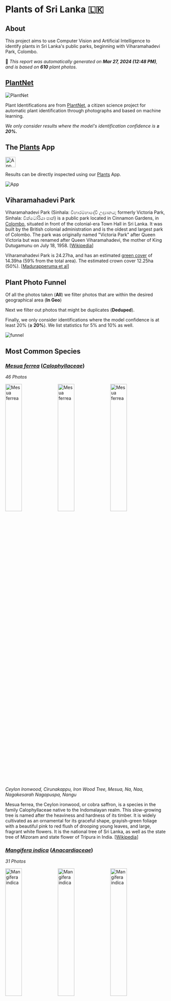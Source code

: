 # Plants of Sri Lanka :sri_lanka:

## About

This project aims to use Computer Vision and Artificial Intelligence to identify plants in Sri Lanka's public parks, beginning with Viharamahadevi Park, Colombo.

🤖 *This report was automatically generated on  **Mar 27, 2024 (12:48 PM)**, and is based on **610** plant photos.*

## [PlantNet](https://plantnet.org)

![PlantNet](https://plantnet.org/wp-content/uploads/2020/12/plantnet_header.png)

Plant Identifications are from  [PlantNet](https://plantnet.org), a citizen science project for automatic plant identification through photographs and based on machine learning.

*We only consider results where the model's identification confidence is **≥ 20%.***

## The [Plants](https://nuuuwan.github.io/plants) App

<img src="images/logo192.png" alt="App"  width="32px" height="32px" />

Results can be directly inspected using our [Plants](https://nuuuwan.github.io/plants) App.

![App](images/app.png)

## Viharamahadevi Park

Viharamahadevi Park (Sinhala: විහාරමහාදේවී උද්‍යානය; formerly Victoria Park, Sinhala: වික්ටෝරියා පාක්) is a public park located in Cinnamon Gardens, in [Colombo](https://en.wikipedia.org/wiki/Colombo), situated in front of the colonial-era Town Hall in Sri Lanka. It was built by the British colonial administration and is the oldest and largest park of Colombo. The park was originally named "Victoria Park" after Queen Victoria but was renamed after Queen Viharamahadevi, the mother of King Dutugamunu on July 18, 1958. [[Wikipedia](https://en.wikipedia.org/wiki/Viharamahadevi_Park)]

Viharamahadevi Park is 24.27ha, and has an estimated [green cover](https://en.wikipedia.org/wiki/Vegetation) of 14.39ha (59% from the total area). The estimated crown cover 12.25ha (50%). [[Madurapperuma et al](https://www.researchgate.net/publication/282250239_CrownTree_cover_of_Viharamahadevi_Park_Colombo)]

## Plant Photo Funnel

Of all the photos taken (**All**)
 we filter photos that are
 within the desired geographical area (**In Geo**)

Next we filter out photos that might be 
duplicates (**Deduped**).

Finally, we only consider identifications
 where the model confidence is at least 
20% (**≥ 20%**). 
We list statistics for 5% and 10% as well.

![funnel](images/funnel.png)

## Most Common Species

### [*Mesua ferrea*](https://en.wikipedia.org/wiki/Mesua_ferrea) ([*Calophyllaceae*](https://en.wikipedia.org/wiki/Calophyllaceae))

*46 Photos*

<img src="data/images/Photo-2024-03-10-06-43-34.jpg" alt="Mesua ferrea"  width="32%" height="32%" /> <img src="data/images/Photo-2024-03-17-08-14-49.jpg" alt="Mesua ferrea"  width="32%" height="32%" /> <img src="data/images/Photo-2024-03-19-07-15-20.jpg" alt="Mesua ferrea"  width="32%" height="32%" />

*Ceylon Ironwood, Cirunakappu, Iron Wood Tree, Mesua, Na, Naa, Nagakesarah Nagapuspa, Nangu*

Mesua ferrea, the Ceylon ironwood,  or cobra saffron, is a species in the family Calophyllaceae native to the Indomalayan realm. This slow-growing tree is named after the heaviness and hardness of its timber. It is widely cultivated as an ornamental for its graceful shape, grayish-green foliage with a beautiful pink to red flush of drooping young leaves, and large, fragrant white flowers. It is the national tree of Sri Lanka, as well as the state tree of Mizoram and state flower of Tripura in India. [[Wikipedia](https://en.wikipedia.org/wiki/Mesua_ferrea)]

### [*Mangifera indica*](https://en.wikipedia.org/wiki/Mangifera_indica) ([*Anacardiaceae*](https://en.wikipedia.org/wiki/Anacardiaceae))

*31 Photos*

<img src="data/images/Photo-2024-03-12-07-33-47.jpg" alt="Mangifera indica"  width="32%" height="32%" /> <img src="data/images/Photo-2024-03-21-07-08-25.jpg" alt="Mangifera indica"  width="32%" height="32%" /> <img src="data/images/Photo-2024-03-27-07-38-51.jpg" alt="Mangifera indica"  width="32%" height="32%" />

*Amba, Amiram, Amra, Ma, Mamaram, Mangai, Mango, Mango Tree, Mee Amba, Sahakara, आम*

Mangifera indica, commonly known as mango, is a species of flowering plant in the family Anacardiaceae. It is a large fruit tree, capable of growing to a height of 30 metres (100 feet). There are two distinct genetic populations in modern mangoes – the "Indian type" and the "Southeast Asian type". [[Wikipedia](https://en.wikipedia.org/wiki/Mangifera_indica)]

### [*Terminalia arjuna*](https://en.wikipedia.org/wiki/Terminalia_arjuna) ([*Combretaceae*](https://en.wikipedia.org/wiki/Combretaceae))

*29 Photos*

<img src="data/images/Photo-2024-03-21-08-15-52.jpg" alt="Terminalia arjuna"  width="32%" height="32%" /> <img src="data/images/Photo-2024-03-12-07-08-58.jpg" alt="Terminalia arjuna"  width="32%" height="32%" /> <img src="data/images/Photo-2024-03-13-07-10-22.jpg" alt="Terminalia arjuna"  width="32%" height="32%" />

*Arjun, Kakubha, Kumbuk, Maruthu, Marutu, White murdh*

Terminalia arjuna is a tree of the genus Terminalia. It is commonly known as arjuna or arjun tree in English. [[Wikipedia](https://en.wikipedia.org/wiki/Terminalia_arjuna)]

### [*Artocarpus heterophyllus*](https://en.wikipedia.org/wiki/Artocarpus_heterophyllus) ([*Moraceae*](https://en.wikipedia.org/wiki/Moraceae))

*22 Photos*

<img src="data/images/Photo-2024-03-13-07-18-43.jpg" alt="Artocarpus heterophyllus"  width="32%" height="32%" /> <img src="data/images/Photo-2024-03-13-07-01-28.jpg" alt="Artocarpus heterophyllus"  width="32%" height="32%" /> <img src="data/images/Photo-2024-03-26-07-41-48.jpg" alt="Artocarpus heterophyllus"  width="32%" height="32%" />

*Herali, Jackfruit, Kos, Pala, Palavu, Panasam, Pila, Vaela, Waraka See Artocarpus Indica, কাঠাল, పనస*

The jackfruit is the fruit of jack tree Artocarpus heterophyllus, a species of tree in the fig, mulberry, and breadfruit family (Moraceae). The jackfruit is the largest tree fruit, reaching as much as 55 kg (120 pounds) in weight, 90 cm (35 inches) in length, and 50 cm (20 inches) in diameter. A mature jackfruit tree produces some 200 fruits per year, with older trees bearing up to 500 fruits in a year. The jackfruit is a multiple fruit composed of hundreds to thousands of individual flowers, and the fleshy petals of the unripe fruit are eaten.The jackfruit tree is well-suited to tropical lowlands and is widely cultivated throughout tropical regions of the world, including India, Bangladesh, Sri Lanka, and the rainforests of the Philippines, Indonesia, Malaysia, and Australia.The ripe fruit is sweet (depending on variety) and is commonly used in desserts. Canned green jackfruit has a mild taste and meat-like texture that lends itself to being called "vegetable meat". Jackfruit is commonly used in South and Southeast Asian cuisines. Both ripe and unripe fruits are consumed. It is available internationally, canned or frozen, and in chilled meals, as are various products derived from the fruit, such as noodles and chips. [[Wikipedia](https://en.wikipedia.org/wiki/Artocarpus_heterophyllus)]

### [*Tectona grandis*](https://en.wikipedia.org/wiki/Tectona_grandis) ([*Lamiaceae*](https://en.wikipedia.org/wiki/Lamiaceae))

*20 Photos*

<img src="data/images/Photo-2024-03-22-08-06-36.jpg" alt="Tectona grandis"  width="32%" height="32%" /> <img src="data/images/Photo-2024-03-19-07-19-29.jpg" alt="Tectona grandis"  width="32%" height="32%" /> <img src="data/images/Photo-2024-03-19-07-18-33.jpg" alt="Tectona grandis"  width="32%" height="32%" />

*Bankok teak, Bardaru, Bhumisah, Dwardaru, Indian-oak, Kharchchada, Kolaphala, Saaka, Sabarasaara, Teak, The Kka Signify Long Sound, Thekku*

Teak (Tectona grandis) is a tropical hardwood tree species in the family Lamiaceae. It is a large, deciduous tree that occurs in mixed hardwood forests. Tectona grandis has small, fragrant white flowers arranged in dense clusters (panicles) at the end of the branches. These flowers contain both types of reproductive organs (perfect flowers). The large, papery leaves of teak trees are often hairy on the lower surface. Teak wood has a leather-like smell when it is freshly milled and is particularly valued for its durability and water resistance. The wood is used for boat building, exterior construction, veneer, furniture, carving, turnings, and various small projects.Tectona grandis is native to south and southeast Asia, mainly Bangladesh, India, Indonesia, Malaysia, Myanmar, Thailand, and Sri Lanka, but is naturalised and cultivated in many countries in Africa and the Caribbean. Myanmar's teak forests account for nearly half of the world's naturally occurring teak. Molecular studies show that there are two centres of the genetic origin of teak: one in India and the other in Myanmar and Laos. [[Wikipedia](https://en.wikipedia.org/wiki/Tectona_grandis)]

### [*Terminalia catappa*](https://en.wikipedia.org/wiki/Terminalia_catappa) ([*Combretaceae*](https://en.wikipedia.org/wiki/Combretaceae))

*17 Photos*

<img src="data/images/Photo-2024-03-21-07-33-01.jpg" alt="Terminalia catappa"  width="32%" height="32%" /> <img src="data/images/Photo-2024-03-21-07-51-54.jpg" alt="Terminalia catappa"  width="32%" height="32%" /> <img src="data/images/Photo-2024-03-11-06-36-36.jpg" alt="Terminalia catappa"  width="32%" height="32%" />

*Country-almond, Indian-almond, Kottamba, Kottan, Nattu Vadam, Nattuvadumai, Tailaphala, Tropical almond*

Terminalia catappa is a large tropical tree in the leadwood tree family, Combretaceae, native to Asia, Australia, the Pacific, Madagascar and Seychelles. Common names in English include country almond, Indian almond, Malabar almond, sea almond, tropical almond, beach almond and false kamani. [[Wikipedia](https://en.wikipedia.org/wiki/Terminalia_catappa)]

### [*Pongamia pinnata*](https://en.wikipedia.org/wiki/Pongamia_pinnata) ([*Fabaceae*](https://en.wikipedia.org/wiki/Fabaceae))

*17 Photos*

<img src="data/images/Photo-2024-03-23-07-56-46.jpg" alt="Pongamia pinnata"  width="32%" height="32%" /> <img src="data/images/Photo-2024-03-23-07-54-05.jpg" alt="Pongamia pinnata"  width="32%" height="32%" /> <img src="data/images/Photo-2024-03-23-07-57-26.jpg" alt="Pongamia pinnata"  width="32%" height="32%" />

*Indian Beech, Karanda, Karanj, Kolliyam, Naktamaala, Pomka, Pongam, Punku*

Pongamia pinnata is a species of tree in the pea family, Fabaceae, native to eastern and tropical Asia, Australia, and the Pacific islands. It is the sole species in genus Pongamia. It is often known by the synonym Millettia pinnata. Its common names include Indian beech and Pongame oiltree. [[Wikipedia](https://en.wikipedia.org/wiki/Pongamia_pinnata)]

### [*Tecoma stans*](https://en.wikipedia.org/wiki/Tecoma_stans) ([*Bignoniaceae*](https://en.wikipedia.org/wiki/Bignoniaceae))

*16 Photos*

<img src="data/images/Photo-2024-03-11-06-40-37.jpg" alt="Tecoma stans"  width="32%" height="32%" /> <img src="data/images/Photo-2024-03-11-06-40-51.jpg" alt="Tecoma stans"  width="32%" height="32%" /> <img src="data/images/Photo-2024-03-11-06-39-52.jpg" alt="Tecoma stans"  width="32%" height="32%" />

*Kaelanitissa, Kelantissa, Rankaerali, Swarnaptti, Tankarali, Trumpet-flower, Yellow trumpet flower, Yellow-bells*

Tecoma stans is a species of flowering perennial shrub in the trumpet vine family, Bignoniaceae, that is native to the Americas.  Common names include yellow trumpetbush, yellow bells, yellow elder, ginger Thomas. Tecoma stans is the official flower of the United States Virgin Islands and the floral emblem of The Bahamas. [[Wikipedia](https://en.wikipedia.org/wiki/Tecoma_stans)]

### [*Tabernaemontana divaricata*](https://en.wikipedia.org/wiki/Tabernaemontana_divaricata) ([*Apocynaceae*](https://en.wikipedia.org/wiki/Apocynaceae))

*16 Photos*

<img src="data/images/Photo-2024-03-10-08-15-45.jpg" alt="Tabernaemontana divaricata"  width="32%" height="32%" /> <img src="data/images/Photo-2024-03-11-06-28-01.jpg" alt="Tabernaemontana divaricata"  width="32%" height="32%" /> <img src="data/images/Photo-2024-03-11-06-28-51.jpg" alt="Tabernaemontana divaricata"  width="32%" height="32%" />

*Adukkunandiyavattai, Butterfly-gardenia, Crape-jasmine, Nandi Battai, Nandiar Vattai, Nandivrksah, Vathu Sudda, Wathu Sudda, Watu Sudda, Watusudda, నందివర్ధనం*

Tabernaemontana divaricata, commonly called pinwheel flower, crape jasmine, East India rosebay, and Nero's crown, is an evergreen shrub or small tree native to South Asia, Southeast Asia and China. In zones where it is not hardy it is grown as a house/glasshouse plant for its attractive flowers and foliage. The stem exudes a milky latex when broken, whence comes the name milk flower [[Wikipedia](https://en.wikipedia.org/wiki/Tabernaemontana_divaricata)]

### [*Peltophorum pterocarpum*](https://en.wikipedia.org/wiki/Peltophorum_pterocarpum) ([*Fabaceae*](https://en.wikipedia.org/wiki/Fabaceae))

*15 Photos*

<img src="data/images/Photo-2024-03-22-08-05-36.jpg" alt="Peltophorum pterocarpum"  width="32%" height="32%" /> <img src="data/images/Photo-2024-03-26-08-00-43.jpg" alt="Peltophorum pterocarpum"  width="32%" height="32%" /> <img src="data/images/Photo-2024-03-26-07-59-26.jpg" alt="Peltophorum pterocarpum"  width="32%" height="32%" />

*Copperpod, Kaha Maara, Kona Maram, Maara, Nilalvakai, Yellow flame, Yellow flametree*

Peltophorum pterocarpum (commonly known as copperpod, yellow-flamboyant, yellow flametree, yellow poinciana or yellow-flame) is a species of Peltophorum, native to tropical southeastern Asia and a popular ornamental tree grown around the world. [[Wikipedia](https://en.wikipedia.org/wiki/Peltophorum_pterocarpum)]

## Statistics by Taxonomy

### Species

**165** unique Species.

| # | Species | n(Photos) | % |
| ---: | :--- | ---: | ---: |
| 1 | [*Mesua ferrea*](https://en.wikipedia.org/wiki/Mesua_ferrea) | 46 | 7.5% |
| 2 | [*Mangifera indica*](https://en.wikipedia.org/wiki/Mangifera_indica) | 31 | 5.1% |
| 3 | [*Terminalia arjuna*](https://en.wikipedia.org/wiki/Terminalia_arjuna) | 29 | 4.8% |
| 4 | [*Artocarpus heterophyllus*](https://en.wikipedia.org/wiki/Artocarpus_heterophyllus) | 22 | 3.6% |
| 5 | [*Tectona grandis*](https://en.wikipedia.org/wiki/Tectona_grandis) | 20 | 3.3% |
| 6 | [*Terminalia catappa*](https://en.wikipedia.org/wiki/Terminalia_catappa) | 17 | 2.8% |
| 7 | [*Pongamia pinnata*](https://en.wikipedia.org/wiki/Pongamia_pinnata) | 17 | 2.8% |
| 8 | [*Tecoma stans*](https://en.wikipedia.org/wiki/Tecoma_stans) | 16 | 2.6% |
| 9 | [*Tabernaemontana divaricata*](https://en.wikipedia.org/wiki/Tabernaemontana_divaricata) | 16 | 2.6% |
| 10 | [*Peltophorum pterocarpum*](https://en.wikipedia.org/wiki/Peltophorum_pterocarpum) | 15 | 2.5% |
|  | *(All Others)* | 310 | 50.8% |

### Genera

**127** unique Genera.

| # | Genera | n(Photos) | % |
| ---: | :--- | ---: | ---: |
| 1 | [*Terminalia*](https://en.wikipedia.org/wiki/Terminalia) | 47 | 7.7% |
| 2 | [*Mesua*](https://en.wikipedia.org/wiki/Mesua) | 46 | 7.5% |
| 3 | [*Mangifera*](https://en.wikipedia.org/wiki/Mangifera) | 31 | 5.1% |
| 4 | [*Ficus*](https://en.wikipedia.org/wiki/Ficus) | 30 | 4.9% |
| 5 | [*Artocarpus*](https://en.wikipedia.org/wiki/Artocarpus) | 22 | 3.6% |
| 6 | [*Tectona*](https://en.wikipedia.org/wiki/Tectona) | 20 | 3.3% |
| 7 | [*Peltophorum*](https://en.wikipedia.org/wiki/Peltophorum) | 18 | 3.0% |
| 8 | [*Cassia*](https://en.wikipedia.org/wiki/Cassia) | 17 | 2.8% |
| 9 | [*Pongamia*](https://en.wikipedia.org/wiki/Pongamia) | 17 | 2.8% |
| 10 | [*Tecoma*](https://en.wikipedia.org/wiki/Tecoma) | 16 | 2.6% |
|  | *(All Others)* | 234 | 38.4% |

### Families

**58** unique Families.

| # | Families | n(Photos) | % |
| ---: | :--- | ---: | ---: |
| 1 | [*Fabaceae*](https://en.wikipedia.org/wiki/Fabaceae) | 118 | 19.3% |
| 2 | [*Moraceae*](https://en.wikipedia.org/wiki/Moraceae) | 52 | 8.5% |
| 3 | [*Calophyllaceae*](https://en.wikipedia.org/wiki/Calophyllaceae) | 50 | 8.2% |
| 4 | [*Combretaceae*](https://en.wikipedia.org/wiki/Combretaceae) | 49 | 8.0% |
| 5 | [*Anacardiaceae*](https://en.wikipedia.org/wiki/Anacardiaceae) | 42 | 6.9% |
| 6 | [*Bignoniaceae*](https://en.wikipedia.org/wiki/Bignoniaceae) | 35 | 5.7% |
| 7 | [*Apocynaceae*](https://en.wikipedia.org/wiki/Apocynaceae) | 34 | 5.6% |
| 8 | [*Myrtaceae*](https://en.wikipedia.org/wiki/Myrtaceae) | 23 | 3.8% |
| 9 | [*Meliaceae*](https://en.wikipedia.org/wiki/Meliaceae) | 21 | 3.4% |
| 10 | [*Lamiaceae*](https://en.wikipedia.org/wiki/Lamiaceae) | 21 | 3.4% |
|  | *(All Others)* | 96 | 15.7% |

## Sample of Plant Photos difficult to Identify

Photos where the identification confidence is **< 20%**.

### Photo-2024-03-15-07-01-27

* 6.0% *Podocarpus neriifolius*
* 1.1% *Cascabela thevetia*
* 0.7% *Melaleuca viminalis*

<img src="data/images/Photo-2024-03-15-07-01-27.jpg" alt="Photo-2024-03-15-07-01-27"  width="50%" />

### Photo-2024-03-08-07-06-50

* 17.5% *Mangifera indica*
* 5.0% *Chitalpa tashkentensis*
* 4.9% *Mimusops elengi*

<img src="data/images/Photo-2024-03-08-07-06-50.jpg" alt="Photo-2024-03-08-07-06-50"  width="50%" />

### Photo-2024-03-15-07-19-33

* 13.1% *Mesua ferrea*
* 2.5% *Eucalyptus globulus*
* 2.2% *Syzygium cumini*

<img src="data/images/Photo-2024-03-15-07-19-33.jpg" alt="Photo-2024-03-15-07-19-33"  width="50%" />

### Photo-2024-03-21-07-53-53

* 2.1% *Cinnamomum camphora*
* 1.6% *Pterocarpus macrocarpus*
* 0.9% *Quercus serrata*

<img src="data/images/Photo-2024-03-21-07-53-53.jpg" alt="Photo-2024-03-21-07-53-53"  width="50%" />

### Photo-2024-03-20-07-40-12

* 16.7% *Bauhinia purpurea*
* 7.0% *Bauhinia tomentosa*
* 5.4% *Kleinhovia hospita*

<img src="data/images/Photo-2024-03-20-07-40-12.jpg" alt="Photo-2024-03-20-07-40-12"  width="50%" />

### Photo-2024-03-17-08-04-33

* 2.9% *Melaleuca viminalis*
* 2.5% *Acacia confusa*
* 1.4% *Cascabela thevetia*

<img src="data/images/Photo-2024-03-17-08-04-33.jpg" alt="Photo-2024-03-17-08-04-33"  width="50%" />

### Photo-2024-03-08-06-57-03

* 11.1% *Tabebuia rosea*
* 10.7% *Handroanthus heptaphyllus*
* 8.5% *Celtis australis*

<img src="data/images/Photo-2024-03-08-06-57-03.jpg" alt="Photo-2024-03-08-06-57-03"  width="50%" />

### Photo-2024-03-17-08-09-01

* 0.4% *Acacia confusa*
* 0.2% *Schizolobium parahyba*
* 0.2% *Elaeocarpus angustifolius*

<img src="data/images/Photo-2024-03-17-08-09-01.jpg" alt="Photo-2024-03-17-08-09-01"  width="50%" />

### Photo-2024-03-20-07-46-33

* 12.0% *Toona ciliata*
* 6.4% *Dimocarpus longan*
* 3.1% *Pongamia pinnata*

<img src="data/images/Photo-2024-03-20-07-46-33.jpg" alt="Photo-2024-03-20-07-46-33"  width="50%" />

### Photo-2024-03-21-08-11-43

* 6.0% *Hymenaea courbaril*
* 4.0% *Bombax ceiba*
* 4.0% *Ceiba pentandra*

<img src="data/images/Photo-2024-03-21-08-11-43.jpg" alt="Photo-2024-03-21-08-11-43"  width="50%" />

### Photo-2024-03-20-07-03-29

* 7.5% *Bougainvillea glabra*
* 4.4% *Citrus aurantium*
* 2.9% *Pongamia pinnata*

<img src="data/images/Photo-2024-03-20-07-03-29.jpg" alt="Photo-2024-03-20-07-03-29"  width="50%" />

### Photo-2024-03-17-08-15-08

* 15.4% *Mesua ferrea*
* 4.1% *Senna siamea*
* 3.3% *Fraxinus angustifolia*

<img src="data/images/Photo-2024-03-17-08-15-08.jpg" alt="Photo-2024-03-17-08-15-08"  width="50%" />

### Photo-2024-03-22-08-04-59

* 4.5% *Cerbera odollam*
* 2.7% *Cerbera manghas*
* 1.7% *Manilkara zapota*

<img src="data/images/Photo-2024-03-22-08-04-59.jpg" alt="Photo-2024-03-22-08-04-59"  width="50%" />

### Photo-2024-03-20-07-04-16

* 13.4% *Moringa oleifera*
* 9.5% *Libidibia ferrea*
* 5.4% *Albizia procera*

<img src="data/images/Photo-2024-03-20-07-04-16.jpg" alt="Photo-2024-03-20-07-04-16"  width="50%" />

### Photo-2024-03-20-07-38-47

* 3.7% *Pterocarpus indicus*
* 3.2% *Cassia fistula*
* 3.2% *Holarrhena pubescens*

<img src="data/images/Photo-2024-03-20-07-38-47.jpg" alt="Photo-2024-03-20-07-38-47"  width="50%" />

### Photo-2024-03-11-06-38-04

* 15.2% *Quercus humboldtii*
* 5.1% *Prunus serrulata*
* 3.0% *Tabebuia rosea*

<img src="data/images/Photo-2024-03-11-06-38-04.jpg" alt="Photo-2024-03-11-06-38-04"  width="50%" />

### Photo-2024-02-10-08-03-25

* 5.4% *Pittosporum undulatum*
* 3.3% *Melaleuca alternifolia*
* 2.6% *Camellia sinensis*

<img src="data/images/Photo-2024-02-10-08-03-25.jpg" alt="Photo-2024-02-10-08-03-25"  width="50%" />

### Photo-2024-03-14-07-50-26

* 2.3% *Aegle marmelos*
* 0.6% *Nephelium lappaceum*
* 0.4% *Pisonia aculeata*

<img src="data/images/Photo-2024-03-14-07-50-26.jpg" alt="Photo-2024-03-14-07-50-26"  width="50%" />

### Photo-2024-03-22-08-04-08

* 1.2% *Prunus avium*
* 1.0% *Prunus persica*
* 0.5% *Elaeocarpus floribundus*

<img src="data/images/Photo-2024-03-22-08-04-08.jpg" alt="Photo-2024-03-22-08-04-08"  width="50%" />

### Photo-2024-03-12-07-31-52

* 11.1% *Mesua ferrea*
* 5.0% *Eucalyptus globulus*
* 4.9% *Tipuana tipu*

<img src="data/images/Photo-2024-03-12-07-31-52.jpg" alt="Photo-2024-03-12-07-31-52"  width="50%" />

## Duplicates

If the location of two plant photos is very close to each other, we tag these as *duplicates* and exclude them from our analysis.

![Duplicates by Date](images/duplicates_by_date.png)
